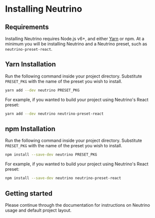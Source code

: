 # Installing Neutrino

## Requirements

Installing Neutrino requires Node.js v6+, and either [Yarn](https://yarnpkg.com/lang/en/docs/install/) or
npm. At a minimum you will be installing Neutrino and a Neutrino preset, such as `neutrino-preset-react`.

## Yarn Installation

Run the following command inside your project directory. Substitute `PRESET_PKG` with the name of the preset
you wish to install.

```bash
yarn add --dev neutrino PRESET_PKG
```

For example, if you wanted to build your project using Neutrino's React preset:

```bash
yarn add --dev neutrino neutrino-preset-react
```

## npm Installation

Run the following command inside your project directory. Substitute `PRESET_PKG` with the name of the preset
you wish to install.

```bash
npm install --save-dev neutrino PRESET_PKG
```

For example, if you wanted to build your project using Neutrino's React preset:

```bash
npm install --save-dev neutrino neutrino-preset-react
```

## Getting started

Please continue through the documentation for instructions on Neutrino usage and default project layout.
